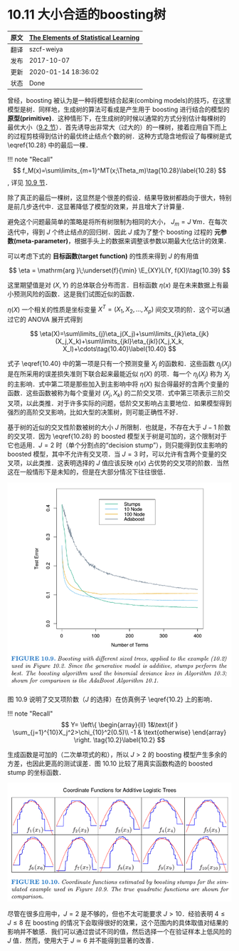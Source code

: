 # 10.11 大小合适的boosting树

| 原文   | [The Elements of Statistical Learning](https://web.stanford.edu/~hastie/ElemStatLearn/printings/ESLII_print12.pdf) |
| ---- | ---------------------------------------- |
| 翻译   | szcf-weiya                               |
| 发布 | 2017-10-07 |
| 更新   | 2020-01-14 18:36:02                               |
| 状态 | Done|

曾经，boosting 被认为是一种将模型结合起来(combing models)的技巧，在这里模型是树．同样地，生成树的算法可看成是产生用于 boosting 进行结合的模型的 **原型(primitive)**．这种情形下，在生成树的时候以通常的方式分别估计每棵树的最优大小（[9.2 节](9.2-Tree-Based-Methods/index.html)）．首先诱导出非常大（过大的）的一棵树，接着应用自下而上的过程剪枝得到估计的最优终止结点个数的树．这种方式隐含地假设了每棵树是式 \eqref{10.28} 中的最后一棵．

!!! note "Recall"
    $$
    f_M(x)=\sum\limits_{m=1}^MT(x;\Theta_m)\tag{10.28}\label{10.28}
    $$, 详见 [10.9 节](10.9-Boosting-Trees/index.html)．

除了真正的最后一棵树，这显然是个很差的假设．结果导致树都趋向于很大，特别是前几步迭代中．这显著降低了模型的效果，并且增大了计算量．

避免这个问题最简单的策略是将所有树限制为相同的大小， $J_m=J\;\forall m$．在每次迭代中，得到 $J$ 个终止结点的回归树．因此 $J$ 成为了整个 boosting 过程的 **元参数(meta-parameter)**，根据手头上的数据来调整该参数以期最大化估计的效果．

可以考虑下式的 **目标函数(target function)** 的性质来得到 $J$ 的有用值

$$
\eta = \mathrm{arg }\;\underset{f}{\min} \E_{XY}L(Y, f(X))\tag{10.39}
$$

这里期望值是对 $(X,Y)$ 的总体联合分布而言．目标函数 $\eta(x)$ 是在未来数据上有最小预测风险的函数．这是我们试图近似的函数．

$\eta(X)$ 一个相关的性质是坐标变量 $X^T=(X_1,X_2,\ldots, X_p)$ 间交叉项的阶．这个可以通过它的 ANOVA 展开式得到

$$
\eta(X)=\sum\limits_{j}\eta_j(X_j)+\sum\limits_{jk}\eta_{jk}(X_j,X_k)+\sum\limits_{jkl}\eta_{jkl}(X_j,X_k, X_l)+\cdots\tag{10.40}\label{10.40}
$$

式子 \eqref{10.40} 中的第一项是只有一个预测变量 $X_j$ 的函数和．这些函数 $\eta_j(X_j)$ 是在所采用的误差损失准则下联合起来最能近似 $\eta(X)$ 的项．每一个 $\eta_j(X_j)$ 称为 $X_j$ 的主影响．式中第二项是那些加入到主影响中将 $\eta(X)$ 拟合得最好的含两个变量的函数．这些函数被称为每个变量对 $(X_j,X_k)$ 的二阶交叉项．式中第三项表示三阶交叉项，以此类推．对于许多实际的问题，低阶交叉影响占主要地位．如果模型得到强烈的高阶交叉影响，比如大型的决策树，则可能正确性不好．

基于树的近似的交叉性阶数被树的大小 $J$ 所限制．也就是，不存在大于 $J-1$ 阶数的交叉项．因为 \eqref{10.28} 的 boosted 模型关于树是可加的，这个限制对于它也适用．$J=2$ 时（单个分割点的“decision stump”），则只能得到仅主影响的 boosted 模型，其中不允许有交叉项．当 $J=3$ 时，可以允许有含两个变量的交叉项，以此类推．这表明选择的 $J$ 值应该反映 $\eta(x)$ 占优势的交叉项的阶数．当然这在一般情形下是未知的，但是在大部分情况下往往很低．

![](../img/10/fig10.9.png)

图 10.9 说明了交叉项阶数（$J$ 的选择）在仿真例子 \eqref{10.2} 上的影响．

!!! note "Recall"
    $$
    Y=
    \left\{
    \begin{array}{ll}
    1&\text{if } \sum_{j=1}^{10}X_j^2>\chi_{10}^2(0.5)\\
    -1 & \text{otherwise}
    \end{array}
    \right.
    \tag{10.2}\label{10.2}
    $$

生成函数是可加的（二次单项式的和），所以 $J>2$ 的 boosting 模型产生多余的方差，也因此更高的测试误差．图 10.10 比较了用真实函数构造的 boosted stump 的坐标函数．

![](../img/10/fig10.10.png)

尽管在很多应用中，$J=2$ 是不够的，但也不太可能要求 $J>10$．经验表明 $4\le J\le 8$ 在 boosting 的情况下会取得很好的效果，这个范围内的具体取值对结果的影响并不敏感．我们可以通过尝试不同的值，然后选择一个在验证样本上低风险的 $J$ 值．然而，使用大于 $J\simeq 6$ 并不能得到显著的改善．
